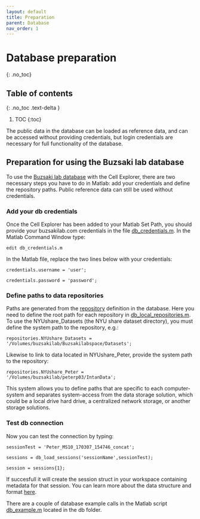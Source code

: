 ```yaml
---
layout: default
title: Preparation
parent: Database
nav_order: 1
---
```

# Database preparation
{: .no_toc}
## Table of contents
{: .no_toc .text-delta }

1. TOC
{:toc}

The public data in the database can be loaded as reference data, and can be accessed without providing credentials, but login credentials are necessary for full functionality of the database. 

## Preparation for using the Buzsaki lab database
To use the [Buzsaki lab database](https://buzsakilab.com/wp/database/) with the Cell Explorer, there are two necessary steps you have to do in Matlab: add your credentials and define the repository paths. Public reference data can still be used without credentials.

### Add your db credentials
Once the Cell Explorer has been added to your Matlab Set Path, you should provide your buzsakilab.com credentials in the file [db_credentials.m](https://github.com/petersenpeter/Cell-Explorer/blob/master/db/db_credentials.m). In the Matlab Command Window type:

`edit db_credentials.m`

In the Matlab file, replace the two lines below with your credentials:

`credentials.username = 'user';`

`credentials.password = 'password';`

### Define paths to data repositories
Paths are generated from the [repository](https://buzsakilab.com/wp/repositories/) definition in the database. Here you need to define the root path for each repository in [db_local_repositories.m](https://github.com/petersenpeter/Cell-Explorer/blob/master/db/db_local_repositories.m). To use the NYUshare_Datasets (the NYU share dataset directory), you must define the system path to the repository, e.g.:

`repositories.NYUshare_Datasets = '/Volumes/buzsakilab/Buzsakilabspace/Datasets';`

Likewise to link to data located in NYUshare_Peter, provide the system path to the repository:

`repositories.NYUshare_Peter = '/Volumes/buzsakilab/peterp03/IntanData';`

This system allows you to define paths that are specific to each computer-system and separates system-access from the data storage solution, which could be a local drive hard drive, a centralized network storage, or another storage solutions.

### Test db connection
Now you can test the connection by typing:

`sessionTest = 'Peter_MS10_170307_154746_concat';`

`sessions = db_load_sessions('sessionName',sessionTest);`

`session = sessions{1};`

If succesfull it will create the session struct in your workspace containing metadata for that session. You can learn more about the data structure and format [here](/pipeline/data-structure-and-format/).

There are a couple of database example calls in the Matlab script [db_example.m](https://github.com/petersenpeter/Cell-Explorer/blob/master/db/db_example.m) located in the db folder.
